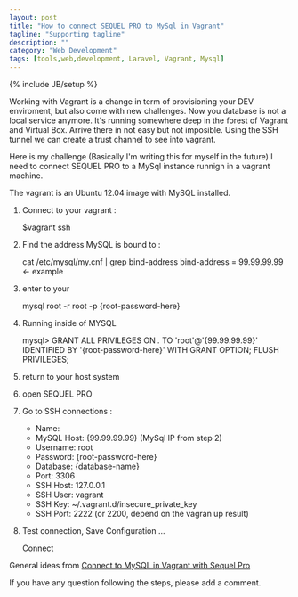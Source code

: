 ```yaml
---
layout: post
title: "How to connect SEQUEL PRO to MySql in Vagrant"
tagline: "Supporting tagline"
description: ""
category: "Web Development"
tags: [tools,web,development, Laravel, Vagrant, Mysql]
---
```

{% include JB/setup %}

Working with Vagrant is a change in term of provisioning your DEV enviroment, but also come with new challenges. Now you database is not a local service anymore.  It's running somewhere deep in the forest of Vagrant and Virtual Box.  Arrive there in not easy but not imposible.  Using the SSH tunnel we can create a trust channel to see into vagrant. 

Here is my challenge (Basically I'm writing this for myself in the future)
I need to connect SEQUEL PRO to a MySql instance runnign in a vagrant machine. 

The vagrant is an Ubuntu 12.04 image with MySQL installed.  

1) Connect to your vagrant : 

	$vagrant ssh

2) Find the address MySQL is bound to : 
   
   cat /etc/mysql/my.cnf | grep bind-address
   bind-address = 99.99.99.99 <- example

3) enter to your 
	
	mysql root -r root -p {root-password-here}

4) Running inside of MYSQL 

	mysql> GRANT ALL PRIVILEGES ON *.* TO 'root'@'{99.99.99.99}' IDENTIFIED BY '{root-password-here}' WITH GRANT OPTION; 
	FLUSH PRIVILEGES;

5) return to your host system 

6) open SEQUEL PRO

7) Go to SSH connections :
	* Name: <anyname>
	* MySQL Host: {99.99.99.99}  (MySql IP from step 2)
	* Username: root
	* Password: {root-password-here}
	* Database: {database-name}
	* Port: 3306
	* SSH Host: 127.0.0.1
	* SSH User: vagrant
	* SSH Key: ~/.vagrant.d/insecure_private_key
	* SSH Port: 2222 (or 2200, depend on the vagran up result)

8) Test connection, Save Configuration ... 

	Connect

General ideas from [Connect to MySQL in Vagrant with Sequel Pro](https://coderwall.com/p/yzwqvg/connect-to-mysql-in-vagrant-with-sequel-pro)

If you have any question following the steps, please add a comment. 